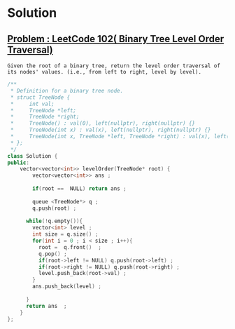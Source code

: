 # Solution 


## [Problem : LeetCode 102( Binary Tree Level Order Traversal) ](https://leetcode.com/problems/binary-tree-level-order-traversal/)


    Given the root of a binary tree, return the level order traversal of its nodes' values. (i.e., from left to right, level by level).

```cpp
/**
 * Definition for a binary tree node.
 * struct TreeNode {
 *     int val;
 *     TreeNode *left;
 *     TreeNode *right;
 *     TreeNode() : val(0), left(nullptr), right(nullptr) {}
 *     TreeNode(int x) : val(x), left(nullptr), right(nullptr) {}
 *     TreeNode(int x, TreeNode *left, TreeNode *right) : val(x), left(left), right(right) {}
 * };
 */
class Solution {
public:
    vector<vector<int>> levelOrder(TreeNode* root) {
        vector<vector<int>> ans ;
      
        if(root ==  NULL) return ans ;
        
        queue <TreeNode*> q ;
        q.push(root) ;
        
      while(!q.empty()){
        vector<int> level ;
        int size = q.size() ;
        for(int i = 0 ; i < size ; i++){
          root =  q.front()  ;
          q.pop() ;
          if(root->left != NULL) q.push(root->left) ;
          if(root->right != NULL) q.push(root->right) ;
          level.push_back(root->val) ;
        }
        ans.push_back(level) ;
     
      }
      return ans  ;
    } 
};
```